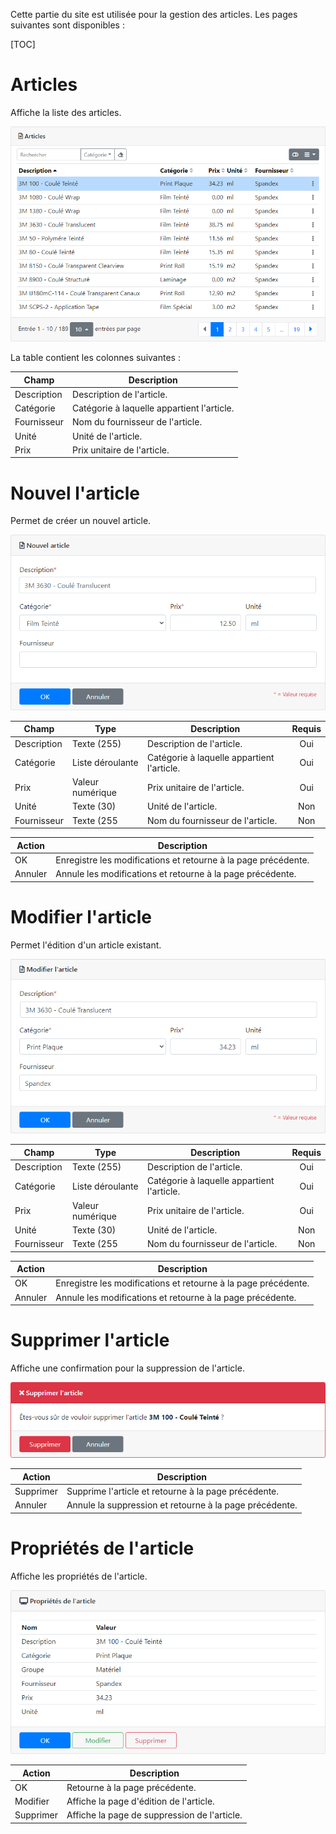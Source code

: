 Cette partie du site est utilisée pour la gestion des articles. Les pages suivantes sont disponibles :

[TOC]

# Articles

Affiche la liste des articles.

![product_list](images/product/product_list.png)

La table contient les colonnes suivantes :

| Champ       | Description                                                  |
| ----------- | ------------------------------------------------------------ |
| Description | Description de l'article.                                    |
| Catégorie   | Catégorie à laquelle appartient l'article.                   |
| Fournisseur | Nom du fournisseur de l'article.                             |
| Unité       | Unité de l'article.                                          |
| Prix        | Prix unitaire de l'article.                                  |

# Nouvel l'article

Permet de créer un nouvel article.

![product_add](images/product/product_add.png)

| Champ       | Type             | Description                                                  | Requis |
| ----------- | ---------------- | ------------------------------------------------------------ | :----: |
| Description | Texte (255)      | Description de l'article.                                    |  Oui   |
| Catégorie   | Liste déroulante | Catégorie à laquelle appartient l'article.                   |  Oui   |
| Prix        | Valeur numérique | Prix unitaire de l'article.                                  |  Oui   |
| Unité       | Texte (30)       | Unité de l'article.                                          |  Non   |
| Fournisseur | Texte (255       | Nom du fournisseur de l'article.                             |  Non   |

| Action  | Description                                                    |
| ------- | -------------------------------------------------------------- |
| OK      | Enregistre les modifications et retourne à la page précédente. |
| Annuler | Annule les modifications et retourne à la page précédente.     |

# Modifier l'article

Permet l'édition d'un article existant.

![product_edit](images/product/product_edit.png)

| Champ       | Type             | Description                                                  | Requis |
| ----------- | ---------------- | ------------------------------------------------------------ | :----: |
| Description | Texte (255)      | Description de l'article.                                    |  Oui   |
| Catégorie   | Liste déroulante | Catégorie à laquelle appartient l'article.                   |  Oui   |
| Prix        | Valeur numérique | Prix unitaire de l'article.                                  |  Oui   |
| Unité       | Texte (30)       | Unité de l'article.                                          |  Non   |
| Fournisseur | Texte (255       | Nom du fournisseur de l'article.                             |  Non   |

| Action  | Description                                                    |
| ------- | -------------------------------------------------------------- |
| OK      | Enregistre les modifications et retourne à la page précédente. |
| Annuler | Annule les modifications et retourne à la page précédente.     |

# Supprimer l'article

Affiche une confirmation pour la suppression de l'article.

![product_delete](images/product/product_delete.png)

| Action    | Description                                             |
| --------- | ------------------------------------------------------- |
| Supprimer | Supprime l'article et retourne à la page précédente.    |
| Annuler   | Annule la suppression et retourne à la page précédente. |

# Propriétés de l'article

Affiche les propriétés de l'article.

![product_show](images/product/product_show.png)

| Action    | Description                                  |
| --------- | -------------------------------------------- |
| OK        | Retourne à la page précédente.               |
| Modifier  | Affiche la page d'édition de l'article.      |
| Supprimer | Affiche la page de suppression de l'article. |
